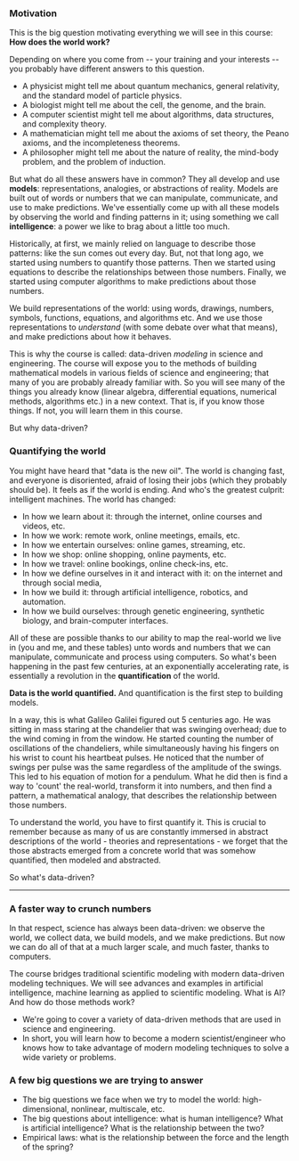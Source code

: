 
### Motivation

This is the big question motivating everything we will see in this course:
**How does the world work?**

Depending on where you come from -- your training and your interests -- you
probably have different answers to this question. 
- A physicist might tell me about quantum mechanics, general relativity, and the standard model of particle physics.
- A biologist might tell me about the cell, the genome, and the brain.
- A computer scientist might tell me about algorithms, data structures, and complexity theory.
- A mathematician might tell me about the axioms of set theory, the Peano axioms, and the incompleteness theorems.
- A philosopher might tell me about the nature of reality, the mind-body problem, and the problem of induction.

But what do all these answers have in common? They all develop and use
**models**: representations, analogies, or abstractions of reality. Models are
built out of words or numbers that we can manipulate, communicate, and use to
make predictions. We've essentially come up with all these models by observing
the world and finding patterns in it; using something we call **intelligence**:
a power we like to brag about a little too much.

Historically, at first, we mainly relied on language to describe those
patterns: like the sun comes out every day. But, not that long ago, we started
using numbers to quantify those patterns. Then we started using equations to
describe the relationships between those numbers. Finally, we started using
computer algorithms to make predictions about those numbers.

We build representations of the world: using words, drawings, numbers, symbols,
functions, equations, and algorithms etc. And we use those representations to
*understand* (with some debate over what that means), and make predictions about
how it behaves. 

This is why the course is called: data-driven *modeling* in science and
engineering. The course will expose you to the methods of building mathematical
models in various fields of science and engineering; that many of you are
probably already familiar with. So you will see many of the things you already
know (linear algebra, differential equations, numerical methods, algorithms
etc.) in a new context. That is, if you know those things. If not, you will
learn them in this course. 

But why data-driven?

### Quantifying the world 

You might have heard that "data is the new oil". The world is changing fast,
and everyone is disoriented, afraid of losing their jobs (which they probably
should be). It feels as if the world is ending. And who's the greatest culprit:
intelligent machines. The world has changed: 

- In how we learn about it: through the internet, online courses and videos, etc.
- In how we work: remote work, online meetings, emails, etc.
- In how we entertain ourselves: online games, streaming, etc.
- In how we shop: online shopping, online payments, etc.
- In how we travel: online bookings, online check-ins, etc.
- In how we define ourselves in it and interact with it: on the internet and through social media,
- In how we build it: through artificial intelligence, robotics, and automation.
- In how we build ourselves: through genetic engineering, synthetic biology, and brain-computer interfaces.

All of these are possible thanks to our ability to map the real-world we live
in (you and me, and these tables) unto words and numbers that we can manipulate,
communicate and process using computers. So what's been happening in the past
few centuries, at an exponentially accelerating rate, is essentially a
revolution in the **quantification** of the world.

**Data is the world quantified.** And quantification is the first step to building models. 

In a way, this is what Galileo Galilei figured out 5 centuries ago. He was
sitting in mass staring at the chandelier that was swinging overhead; due to the
wind coming in from the window. He started counting the number of oscillations
of the chandeliers, while simultaneously having his fingers on his wrist to
count his heartbeat pulses. He noticed that the number of swings per pulse was
the same regardless of the amplitude of the swings. This led to his equation of
motion for a pendulum. What he did then is find a way to 'count' the real-world,
transform it into numbers, and then find a pattern, a mathematical analogy, that
describes the relationship between those numbers. 

To understand the world, you have to first quantify it. This is crucial to
remember because as many of us are constantly immersed in abstract descriptions
of the world - theories and representations - we forget that the those abstracts
emerged from a concrete world that was somehow quantified, then modeled and
abstracted. 

So what's data-driven?

-----------

### A faster way to crunch numbers

In that respect, science has always been data-driven: we observe the world, we
collect data, we build models, and we make predictions. But now we can do all of
that at a much larger scale, and much faster, thanks to computers. 

The course bridges traditional scientific modeling with modern data-driven
modeling techniques. We will see advances and examples in artificial
intelligence, machine learning as applied to scientific modeling. What is AI?
And how do those methods work?
- We're going to cover a variety of data-driven methods that are used in science and engineering. 
- In short, you will learn how to become a modern scientist/engineer who knows how to take advantage of modern modeling techniques to solve a wide variety or problems. 

### A few big questions we are trying to answer
- The big questions we face when we try to model the world: high-dimensional, nonlinear, multiscale, etc.
- The big questions about intelligence: what is human intelligence? What is artificial intelligence? What is the relationship between the two?
- Empirical laws: what is the relationship between the force and the length of the spring?

